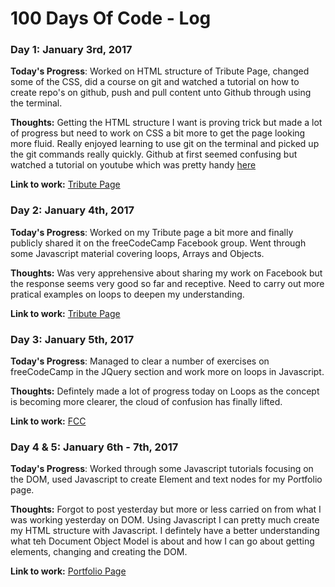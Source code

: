 # 100 Days Of Code - Log

### Day 1: January 3rd, 2017

**Today's Progress**: Worked on HTML structure of Tribute Page, changed some of the CSS, did a course on git and watched a tutorial on how to create repo's on github, push and pull content unto Github through using the terminal.

**Thoughts:** Getting the HTML structure I want is proving trick but made a lot of progress but need to work on CSS a bit more to get the page looking more fluid. Really enjoyed learning to use git on the terminal and picked up the git commands really quickly. Github at first seemed confusing but watched a tutorial on youtube which was pretty handy [here](https://www.youtube.com/watch?v=0fKg7e37bQE)

**Link to work:** [Tribute Page](http://codepen.io/MikeOsa123/pen/ENKQbB)

### Day 2: January 4th, 2017

**Today's Progress**: Worked on my Tribute page a bit more and finally publicly shared it on the freeCodeCamp Facebook group. Went through some Javascript material covering loops, Arrays and Objects.

**Thoughts:** Was very apprehensive about sharing my work on Facebook but the response seems very good so far and receptive. Need to carry out more pratical examples on loops to deepen my understanding.

**Link to work:** [Tribute Page](http://codepen.io/MikeOsa123/full/ENKQbB/)

### Day 3: January 5th, 2017

**Today's Progress**: Managed to clear a number of exercises on freeCodeCamp in the JQuery section and work more on loops in Javascript.

**Thoughts:** Defintely made a lot of progress today on Loops as the concept is becoming more clearer, the cloud of confusion has finally lifted.

**Link to work:** [FCC](https://www.freecodecamp.com/challenges/target-even-numbered-elements-using-jquery)

### Day 4 & 5: January 6th - 7th, 2017

**Today's Progress**: Worked through some Javascript tutorials focusing on the DOM, used Javascript to create Element and text nodes for my Portfolio page.

**Thoughts:** Forgot to post yesterday but more or less carried on from what I was working yesterday on DOM. Using Javascript I can pretty much create my HTML structure with Javascript. I defintely have a better understanding what teh Document Object Model is about and how I can go about getting elements, changing and creating the DOM.

**Link to work:** [Portfolio Page](http://codepen.io/MikeOsa123/pen/OWVaaz)
